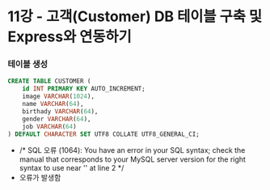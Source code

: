 # 11강 - 고객(Customer) DB 테이블 구축 및 Express와 연동하기

### 테이블 생성

```sql
CREATE TABLE CUSTOMER (
	id INT PRIMARY KEY AUTO_INCREMENT;
	image VARCHAR(1024),
	name VARCHAR(64),
	birthady VARCHAR(64),
	gender VARCHAR(64),
	job VARCHAR(64)
) DEFAULT CHARACTER SET UTF8 COLLATE UTF8_GENERAL_CI;
```

- /* SQL 오류 (1064): You have an error in your SQL syntax; check the manual that corresponds to your MySQL server version for the right syntax to use near '' at line 2 */
- 오류가 발생함

